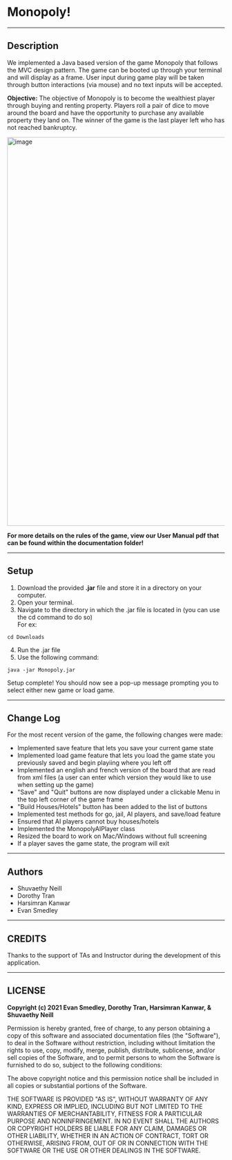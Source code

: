 
# Monopoly!

-----------------------------------------------------------------------------
## Description

We implemented a Java based version of the game Monopoly that follows the MVC design pattern. The game can be booted up through your terminal and will display as a frame. User input during game play will be taken through button interactions (via mouse) and no text inputs will be accepted.

**Objective:** The objective of Monopoly is to become the wealthiest player through buying and renting property. Players roll a pair of dice to move around the board and have the opportunity to purchase any available property they land on. The winner of the game is the last player left who has not reached bankruptcy.

<img width="900" alt="image" src="https://user-images.githubusercontent.com/23216104/166589430-ecfdef4e-48c5-41d2-a800-eceeb7d81366.png">


**For more details on the rules of the game, view our User Manual pdf that can be found within the documentation folder!**

-----------------------------------------------------------------------------
## Setup
1. Download the provided **.jar** file and store it in a directory on your computer. 
2. Open your terminal.
3. Navigate to the directory in which the .jar file is located in (you can use the cd command to do so)</br>
For ex:</br> 
```
cd Downloads
```
4. Run the .jar file 
5. Use the following command: 
```
java -jar Monopoly.jar
```

Setup complete! You should now see a pop-up message prompting you to select either new game or load game.


-----------------------------------------------------------------
## Change Log

For the most recent version of the game, the following changes were made:
- Implemented save feature that lets you save your current game state
- Implemented load game feature that lets you load the game state you previously saved and begin playiing where you left off
- Implemented an english and french version of the board that are read from xml files (a user can enter which version they would like to use when setting up the game)
- "Save" and "Quit" buttons are now displayed under a clickable Menu in the top left corner of the game frame
- "Build Houses/Hotels" button has been added to the list of buttons
- Implemented test methods for go, jail, AI players, and save/load feature
- Ensured that AI players cannot buy houses/hotels
- Implemented the MonopolyAIPlayer class
- Resized the board to work on Mac/Windows without full screening 
- If a player saves the game state, the program will exit

-----------------------------------------------------------------------------
## Authors	
- Shuvaethy Neill<br/>
- Dorothy Tran<br/>
- Harsimran Kanwar<br/>
- Evan Smedley<br/>

-----------------------------------------------------------------
## CREDITS

Thanks to the support of TAs and Instructor during the development of this
application.


-----------------------------------------------------------------
## LICENSE

**Copyright (c) 2021 Evan Smedley, Dorothy Tran, Harsimran Kanwar, & Shuvaethy Neill**

Permission is hereby granted, free of charge, to any person obtaining a copy
of this software and associated documentation files (the "Software"), to deal
in the Software without restriction, including without limitation the rights
to use, copy, modify, merge, publish, distribute, sublicense, and/or sell
copies of the Software, and to permit persons to whom the Software is
furnished to do so, subject to the following conditions:

The above copyright notice and this permission notice shall be included in all
copies or substantial portions of the Software.

THE SOFTWARE IS PROVIDED "AS IS", WITHOUT WARRANTY OF ANY KIND, EXPRESS OR
IMPLIED, INCLUDING BUT NOT LIMITED TO THE WARRANTIES OF MERCHANTABILITY,
FITNESS FOR A PARTICULAR PURPOSE AND NONINFRINGEMENT. IN NO EVENT SHALL THE
AUTHORS OR COPYRIGHT HOLDERS BE LIABLE FOR ANY CLAIM, DAMAGES OR OTHER
LIABILITY, WHETHER IN AN ACTION OF CONTRACT, TORT OR OTHERWISE, ARISING FROM,
OUT OF OR IN CONNECTION WITH THE SOFTWARE OR THE USE OR OTHER DEALINGS IN THE
SOFTWARE.
